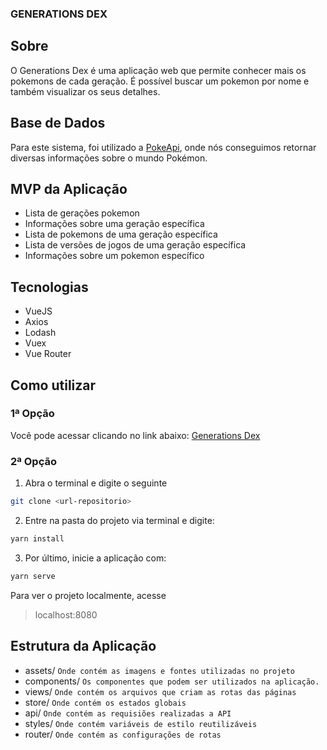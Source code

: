 ### GENERATIONS DEX


## Sobre

O Generations Dex é uma aplicação web que permite conhecer mais os pokemons de cada geração. É possível buscar um pokemon por nome e também visualizar os seus detalhes. 


## Base de Dados
	
Para este sistema, foi utilizado a [PokeApi](https://pokeapi.co/), onde nós conseguimos retornar diversas informações sobre o mundo Pokémon.

## MVP da Aplicação

-   Lista de gerações pokemon
-   Informações sobre uma geração específica
-   Lista de pokemons de uma geração específica
-   Lista de versões de jogos de uma geração específica
-   Informações sobre um pokemon específico

## Tecnologias

 - VueJS
 - Axios
 - Lodash
 - Vuex
 - Vue Router

## Como utilizar
### 1ª Opção

Você pode acessar clicando no link abaixo:
[Generations Dex](https://generationsdex.netlify.app/)

### 2ª Opção
1. Abra o terminal e digite o seguinte
```sh
git clone <url-repositorio>
```

2. Entre na pasta do projeto via terminal e digite:
```sh
yarn install
```

3. Por último, inicie a aplicação com:
 ```sh
yarn serve
```

Para ver o projeto localmente, acesse

> localhost:8080

## Estrutura da Aplicação
* assets/ `Onde contém as imagens e fontes utilizadas no projeto`
* components/ `Os componentes que podem ser utilizados na aplicação.`
* views/ `Onde contém os arquivos que criam as rotas das páginas`
* store/ `Onde contém os estados globais`
* api/ `Onde contém as requisiões realizadas a API`
* styles/ `Onde contém variáveis de estilo reutilizáveis`
* router/ `Onde contém as configurações de rotas`
